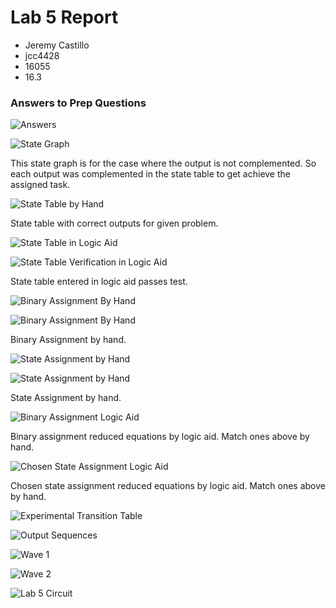 # Lab 5 Report

* Jeremy Castillo
* jcc4428
* 16055
* 16.3

### Answers to Prep Questions
![Answers](screenshots/IMG_0413.JPG)

![State Graph](screenshots/IMG_0414.JPG)

This state graph is for the case where the output is not complemented. So each output was complemented in the state table to get achieve the assigned task.

![State Table by Hand](screenshots/IMG_0415.JPG)

State table with correct outputs for given problem.

![State Table in Logic Aid](screenshots/logicAidStateTable.png)

![State Table Verification in Logic Aid](screenshots/logicAidVerification.png)

State table entered in logic aid passes test.

![Binary Assignment By Hand](screenshots/IMG_0417.JPG)

![Binary Assignment By Hand](screenshots/IMG_0418.JPG)

Binary Assignment by hand.

![State Assignment by Hand](screenshots/IMG_0419.JPG)

![State Assignment by Hand](screenshots/IMG_0420.JPG)

State Assignment by hand.

![Binary Assignment Logic Aid](screenshots/logicAidEquationB.png)

Binary assignment reduced equations by logic aid. Match ones above by hand.

![Chosen State Assignment Logic Aid](screenshots/logicAidEquationS.png)

Chosen state assignment reduced equations by logic aid. Match ones above by hand.

![Experimental Transition Table](screenshots/IMG_0422.JPG)

![Output Sequences](screenshots/IMG_0424.JPG)

![Wave 1](screenshots/wave1.png)

![Wave 2](screenshots/wave2.png)

![Lab 5 Circuit](screenshots/lab5circuit.png)
